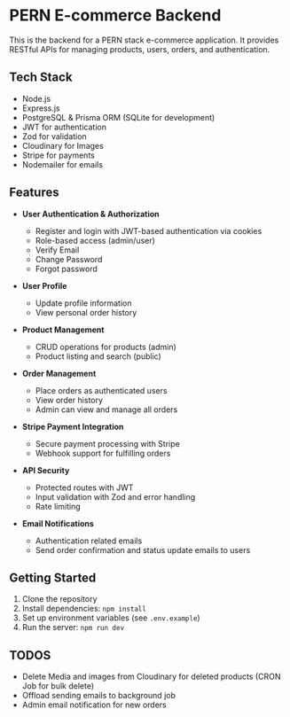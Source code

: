 # PERN E-commerce Backend

This is the backend for a PERN stack e-commerce application. It provides RESTful APIs for managing products, users, orders, and authentication.

## Tech Stack

- Node.js
- Express.js
- PostgreSQL & Prisma ORM (SQLite for development)
- JWT for authentication
- Zod for validation
- Cloudinary for Images
- Stripe for payments
- Nodemailer for emails

## Features

- **User Authentication & Authorization**

  - Register and login with JWT-based authentication via cookies
  - Role-based access (admin/user)
  - Verify Email
  - Change Password
  - Forgot password

- **User Profile**

  - Update profile information
  - View personal order history

- **Product Management**

  - CRUD operations for products (admin)
  - Product listing and search (public)

- **Order Management**

  - Place orders as authenticated users
  - View order history
  - Admin can view and manage all orders

- **Stripe Payment Integration**

  - Secure payment processing with Stripe
  - Webhook support for fulfilling orders

- **API Security**

  - Protected routes with JWT
  - Input validation with Zod and error handling
  - Rate limiting

- **Email Notifications**
  - Authentication related emails
  - Send order confirmation and status update emails to users

## Getting Started

1. Clone the repository
2. Install dependencies: `npm install`
3. Set up environment variables (see `.env.example`)
4. Run the server: `npm run dev`

## TODOS

- Delete Media and images from Cloudinary for deleted products (CRON Job for bulk delete)
- Offload sending emails to background job
- Admin email notification for new orders
